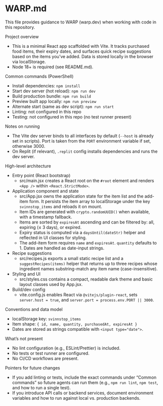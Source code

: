 # WARP.md

This file provides guidance to WARP (warp.dev) when working with code in this repository.

Project overview
- This is a minimal React app scaffolded with Vite. It tracks purchased food items, their expiry dates, and surfaces quick recipe suggestions based on the items you’ve added. Data is stored locally in the browser via localStorage.
- Node 18+ is required (see README.md).

Common commands (PowerShell)
- Install dependencies: `npm install`
- Start dev server (hot reload): `npm run dev`
- Build production bundle: `npm run build`
- Preview built app locally: `npm run preview`
- Alternate start (same as dev script): `npm run start`
- Linting: not configured in this repo
- Testing: not configured in this repo (no test runner present)

Notes on running
- The Vite dev server binds to all interfaces by default (`--host` is already set in scripts). Port is taken from the `PORT` environment variable if set, otherwise 3000.
- On Replit (if relevant), `.replit` config installs dependencies and runs the dev server.

High-level architecture
- Entry point (React bootstrap)
  - src/main.jsx creates a React root on the `#root` element and renders `<App />` within `<React.StrictMode>`.
- Application component and state
  - src/App.jsx owns the application state for the item list and the add-item form. It persists the item array to localStorage under the key `svinnstop_items` and reloads it on mount.
  - Item IDs are generated with `crypto.randomUUID()` when available, with a timestamp fallback.
  - Items are sorted by `expiresAt` ascending and can be filtered by: all, expiring (≤ 3 days), or expired.
  - Expiry status is computed via a `daysUntil(dateStr)` helper and reflected in UI classes for styling.
  - The add-item form requires `name` and `expiresAt`. `quantity` defaults to 1. Dates are handled as date-input strings.
- Recipe suggestions
  - src/recipes.js exports a small static recipe list and a `suggestRecipes(items)` helper that returns up to three recipes whose ingredient names substring-match any item name (case-insensitive).
- Styling and UI
  - src/styles.css contains a compact, readable dark theme and basic layout classes used by App.jsx.
- Build/dev config
  - vite.config.js enables React via `@vitejs/plugin-react`, sets `server.host = true`, and `server.port = process.env.PORT || 3000`.

Conventions and data model
- localStorage key: `svinnstop_items`
- Item shape: `{ id, name, quantity, purchasedAt, expiresAt }`
- Dates are stored as strings compatible with `<input type="date">`.

What’s not present
- No lint configuration (e.g., ESLint/Prettier) is included.
- No tests or test runner are configured.
- No CI/CD workflows are present.

Pointers for future changes
- If you add linting or tests, include the exact commands under “Common commands” so future agents can run them (e.g., `npm run lint`, `npm test`, and how to run a single test).
- If you introduce API calls or backend services, document environment variables and how to run against local vs. production backends.
